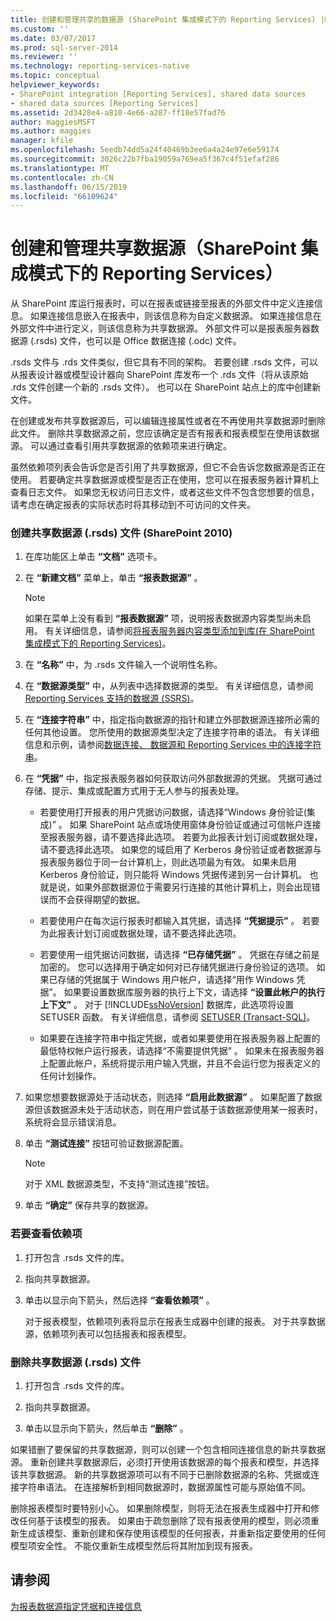 ```yaml
---
title: 创建和管理共享的数据源 (SharePoint 集成模式下的 Reporting Services) |Microsoft Docs
ms.custom: ''
ms.date: 03/07/2017
ms.prod: sql-server-2014
ms.reviewer: ''
ms.technology: reporting-services-native
ms.topic: conceptual
helpviewer_keywords:
- SharePoint integration [Reporting Services], shared data sources
- shared data sources [Reporting Services]
ms.assetid: 2d3428e4-a810-4e66-a287-ff18e57fad76
author: maggiesMSFT
ms.author: maggies
manager: kfile
ms.openlocfilehash: 5eedb74dd5a24f40469b3ee6a4a24e97e6e59174
ms.sourcegitcommit: 3026c22b7fba19059a769ea5f367c4f51efaf286
ms.translationtype: MT
ms.contentlocale: zh-CN
ms.lasthandoff: 06/15/2019
ms.locfileid: "66109624"
---
```

# <a name="create-and-manage-shared-data-sources-reporting-services-in-sharepoint-integrated-mode"></a>创建和管理共享数据源（SharePoint 集成模式下的 Reporting Services）
  从 SharePoint 库运行报表时，可以在报表或链接至报表的外部文件中定义连接信息。 如果连接信息嵌入在报表中，则该信息称为自定义数据源。 如果连接信息在外部文件中进行定义，则该信息称为共享数据源。 外部文件可以是报表服务器数据源 (.rsds) 文件，也可以是 Office 数据连接 (.odc) 文件。  
  
 .rsds 文件与 .rds 文件类似，但它具有不同的架构。 若要创建 .rsds 文件，可以从报表设计器或模型设计器向 SharePoint 库发布一个 .rds 文件（将从该原始 .rds 文件创建一个新的 .rsds 文件）。 也可以在 SharePoint 站点上的库中创建新文件。  
  
 在创建或发布共享数据源后，可以编辑连接属性或者在不再使用共享数据源时删除此文件。 删除共享数据源之前，您应该确定是否有报表和报表模型在使用该数据源。 可以通过查看引用共享数据源的依赖项来进行确定。  
  
 虽然依赖项列表会告诉您是否引用了共享数据源，但它不会告诉您数据源是否正在使用。 若要确定共享数据源或模型是否正在使用，您可以在报表服务器计算机上查看日志文件。 如果您无权访问日志文件，或者这些文件不包含您想要的信息，请考虑在确定报表的实际状态时将其移动到不可访问的文件夹。  
  
### <a name="to-create-a-shared-data-source-rsds-file-sharepoint-2010"></a>创建共享数据源 (.rsds) 文件 (SharePoint 2010)  
  
1.  在库功能区上单击 **“文档”** 选项卡。  
  
2.  在 **“新建文档”** 菜单上，单击 **“报表数据源”** 。  
  
    > [!NOTE]  
    >  如果在菜单上没有看到 **“报表数据源”** 项，说明报表数据源内容类型尚未启用。 有关详细信息，请参阅[将报表服务器内容类型添加到库&#40;在 SharePoint 集成模式下的 Reporting Services&#41;](../../2014/reporting-services/add-reporting-services-content-types-to-a-sharepoint-library.md)。  
  
3.  在 **“名称”** 中，为 .rsds 文件输入一个说明性名称。  
  
4.  在 **“数据源类型”** 中，从列表中选择数据源的类型。 有关详细信息，请参阅 [Reporting Services 支持的数据源 (SSRS)](create-deploy-and-manage-mobile-and-paginated-reports.md)。  
  
5.  在 **“连接字符串”** 中，指定指向数据源的指针和建立外部数据源连接所必需的任何其他设置。 您所使用的数据源类型决定了连接字符串的语法。 有关详细信息和示例，请参阅[数据连接、 数据源和 Reporting Services 中的连接字符串](../../2014/reporting-services/data-connections-data-sources-and-connection-strings-in-reporting-services.md)。  
  
6.  在 **“凭据”** 中，指定报表服务器如何获取访问外部数据源的凭据。 凭据可通过存储、提示、集成或配置方式用于无人参与的报表处理。  
  
    -   若要使用打开报表的用户凭据访问数据，请选择“Windows 身份验证(集成)”  。 如果 SharePoint 站点或场使用窗体身份验证或通过可信帐户连接至报表服务器，请不要选择此选项。 若要为此报表计划订阅或数据处理，请不要选择此选项。 如果您的域启用了 Kerberos 身份验证或者数据源与报表服务器位于同一台计算机上，则此选项最为有效。 如果未启用 Kerberos 身份验证，则只能将 Windows 凭据传递到另一台计算机。 也就是说，如果外部数据源位于需要另行连接的其他计算机上，则会出现错误而不会获得期望的数据。  
  
    -   若要使用户在每次运行报表时都输入其凭据，请选择 **“凭据提示”** 。 若要为此报表计划订阅或数据处理，请不要选择此选项。  
  
    -   若要使用一组凭据访问数据，请选择 **“已存储凭据”** 。 凭据在存储之前是加密的。 您可以选择用于确定如何对已存储凭据进行身份验证的选项。 如果已存储的凭据属于 Windows 用户帐户，请选择“用作 Windows 凭据”。 如果要设置数据库服务器的执行上下文，请选择 **“设置此帐户的执行上下文”** 。 对于 [!INCLUDE[ssNoVersion](../includes/ssnoversion-md.md)] 数据库，此选项将设置 SETUSER 函数。 有关详细信息，请参阅 [SETUSER (Transact-SQL)](/sql/t-sql/statements/setuser-transact-sql)。  
  
    -   如果要在连接字符串中指定凭据，或者如果要使用在报表服务器上配置的最低特权帐户运行报表，请选择“不需要提供凭据”  。 如果未在报表服务器上配置此帐户，系统将提示用户输入凭据，并且不会运行您为报表定义的任何计划操作。  
  
7.  如果您想要数据源处于活动状态，则选择 **“启用此数据源”** 。 如果配置了数据源但该数据源未处于活动状态，则在用户尝试基于该数据源使用某一报表时，系统将会显示错误消息。  
  
8.  单击 **“测试连接”** 按钮可验证数据源配置。  
  
    > [!NOTE]  
    >  对于 XML 数据源类型，不支持“测试连接”按钮。  
  
9. 单击 **“确定”** 保存共享的数据源。  
  
### <a name="to-view-dependent-items"></a>若要查看依赖项  
  
1.  打开包含 .rsds 文件的库。  
  
2.  指向共享数据源。  
  
3.  单击以显示向下箭头，然后选择 **“查看依赖项”** 。  
  
     对于报表模型，依赖项列表将显示在报表生成器中创建的报表。 对于共享数据源，依赖项列表可以包括报表和报表模型。  
  
### <a name="to-delete-a-shared-data-source-rsds-file"></a>删除共享数据源 (.rsds) 文件  
  
1.  打开包含 .rsds 文件的库。  
  
2.  指向共享数据源。  
  
3.  单击以显示向下箭头，然后单击 **“删除”** 。  
  
 如果错删了要保留的共享数据源，则可以创建一个包含相同连接信息的新共享数据源。 重新创建共享数据源后，必须打开使用该数据源的每个报表和模型，并选择该共享数据源。 新的共享数据源项可以有不同于已删除数据源的名称、凭据或连接字符串语法。 在连接解析到相同数据源时，数据源属性可能与原始值不同。  
  
 删除报表模型时要特别小心。 如果删除模型，则将无法在报表生成器中打开和修改任何基于该模型的报表。 如果由于疏忽删除了现有报表使用的模型，则必须重新生成该模型、重新创建和保存使用该模型的任何报表，并重新指定要使用的任何模型项安全性。 不能仅重新生成模型然后将其附加到现有报表。  
  
## <a name="see-also"></a>请参阅  
 [为报表数据源指定凭据和连接信息](report-data/specify-credential-and-connection-information-for-report-data-sources.md)  
  
  
